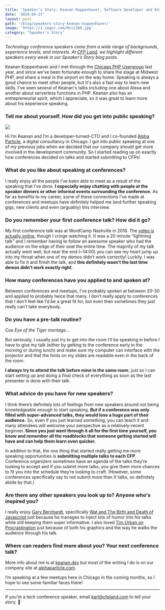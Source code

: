 ```yaml
---
title: 'Speaker’s Story: Keanan Koppenhaver, Software Developer and Entrepreneur'
date: '2019-04-27'
layout: post
path: '/blog/speakers-story-keanan-koppenhaver/'
image: 'https://i.imgur.com/Mcsi3b6.jpg'
category: "Speaker's Story"
---
```


_Technology conference speakers come from a wide range of backgrounds,
experience levels, and interests. At [CFP Land](https://www.cfpland.com/), we
highlight different speakers every week in our Speaker’s Story blog posts._

Keanan Koppenhaver and I met through the [Chicago PHP Usergroup](https://www.meetup.com/Chicago-PHP-User-Group/) last year,
and since we've been fortunate enough to share the stage at Midwest PHP, and share a meal in the airport on the way home.
Speaking is always a good chance to meet other people, but it's also a fast way to learn new skills. I've seen several of
Keanan's talks including one about Alexa and another about serverless functions in PHP. Keanan also has an entrepreneurial
spirit, which I appreciate, so it was great to learn more about his experience speaking.

<!--more-->

### Tell me about yourself. How did you get into public speaking?

<img src="https://i.imgur.com/Mcsi3b6.jpg" class="left" />

Hi I’m Keanan and I’m a developer-turned-CTO and I co-founded [Alpha Particle](https://alphaparticle.com/), a digital consultancy in Chicago. I got into public speaking at one of my previous jobs when we decided that our company should get more involved in the development community. So I started reading up on exactly how conferences decided on talks and started submitting to CFPs!

### What do you like about speaking at conferences?

I really enjoy all the people I’ve been able to meet as a result of the speaking that I’ve done. **I especially enjoy chatting with people at the speaker dinners or other informal events surrounding the conference.** As far as benefits to my career, some of these connections I’ve made at conferences and meetups have definitely helped me land further speaking gigs, new clients and even (arguably) this interview.

### Do you remember your first conference talk? How did it go?

My first conference talk was at WordCamp Nashville in 2016. The [video is actually online](https://wordpress.tv/2017/03/17/keanan-koppenhaver-take-wp-admin-to-the-next-level-with-advanced-custom-fields/), though I cringe watching it. It was a 20 minute “lightning talk” and I remember having to follow an awesome speaker who had the audience on the edge of their seat the entire time. The majority of my talk actually went well, but near the end (~14:00) you can see my heart jump up into my throat when one of my demos didn’t work correctly! Luckily, I was able to fix it and finish the talk, and **this definitely wasn’t the last time demos didn’t work exactly right**.

### How many conferences have you applied to and spoken at?

Between conferences and meetups, I’ve probably spoken at between 20-30 and applied to probably twice that many. I don’t really apply to conferences that I don’t feel like I’d be a great fit for, but even then sometimes they just really can’t take everybody.

### Do you have a pre-talk routine?

_Cue Eye of the Tiger montage..._

But seriously, I usually just try to get into the room I’ll be speaking in before I have to give my talk (either by getting to the conference early in the morning or during lunch) and make sure my computer can interface with the projector and that the fonts on my slides are readable even in the back of the room.

**I always try to attend the talk before mine in the same room**, just so I can start setting up and doing a final check of everything as soon as the last presenter is done with their talk.

### What advice do you have for new speakers?

I think there’s definitely lots of feelings from new speakers around not being knowledgeable enough to start speaking. **But if a conference was only filled with super-advanced talks, they would lose a huge part of their audience.** So, even if you just learned something, you can teach it and many attendees will welcome your perspective as a relatively-recent beginner. **Since you just went through it all for the first time yourself, you know and remember all the roadblocks that someone getting started will have and can help them learn even quicker.**

In addition to that, the one thing that started really getting me more speaking opportunities is **submitting multiple talks to each CFP**. Conference organizers sometimes have an agenda of the talks they’re looking to accept and if you submit more talks, you give them more chances to fit you into the schedule they’re looking to craft. (However, some conferences specifically say to not submit more than X talks, so definitely abide by that.)

### Are there any other speakers you look up to? Anyone who's inspired you?

I really enjoy [Gary Bernhardt](https://twitter.com/garybernhardt), specifically [Wat and The Birth and Death of Javascript](https://www.destroyallsoftware.com/talks/the-birth-and-death-of-javascript) just because he manages to inject lots of humor into his talks while still keeping them super informative. I also loved [Tim Urban on Procrastination](https://www.ted.com/talks/tim_urban_inside_the_mind_of_a_master_procrastinator?language=en) just because of both his graphics and the way he walks the audience through his talk.

### Where can readers find more about you? Your next conference talk?

More info about me is at [keanan.dev](https://keanan.dev) but most of the writing I do is on our company site at [alphaparticle.com](https://alphaparticle.com).

I’m speaking at a few meetups here in Chicago in the coming months, so I hope to see some familiar faces there!

---

If you’re a tech conference speaker, email [karl@cfpland.com](mailto:karl@cfpland.com) to tell your story. 💌
